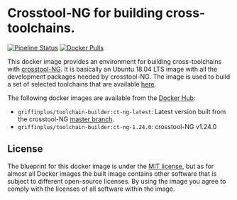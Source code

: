 # Crosstool-NG for building cross-toolchains.

[![Pipeline Status](https://img.shields.io/azure-devops/build/griffinplus/788a3dbf-c773-454e-803a-eaebc02f7f84/20/master?label=Pipeline%20Status)](https://dev.azure.com/griffinplus/Cross-Toolchains/_build?definitionId=20)
[![Docker Pulls](https://img.shields.io/docker/pulls/griffinplus/toolchain-builder.svg)](https://hub.docker.com/r/griffinplus/toolchain-builder/)

This docker image provides an environment for building cross-toolchains with [crosstool-NG](https://crosstool-ng.github.io/).
It is basically an Ubuntu 18.04 LTS image with all the development packages needed by crosstool-NG.
The image is used to build a set of selected toolchains that are available [here](https://github.com/GriffinPlus/toolchains).

The following docker images are available from the [Docker Hub](https://hub.docker.com/r/griffinplus/toolchain-builder/):

- `griffinplus/toolchain-builder:ct-ng-latest`: Latest version built from the crosstool-NG [master branch](https://github.com/crosstool-ng/crosstool-ng/tree/master).
- `griffinplus/toolchain-builder:ct-ng-1.24.0`: crosstool-NG v1.24.0

## License

The blueprint for this docker image is under the [MIT license](https://github.com/GriffinPlus/toolchains/blob/master/LICENSE),
but as for almost all Docker images the built image contains other software that is subject to different open-source licenses.
By using the image you agree to comply with the licenses of all software within the image.
